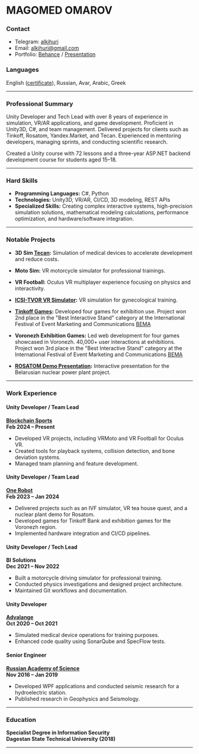 # **MAGOMED OMAROV**

### **Contact**

- Telegram: [alkihuri](https://t.me/alkihuri)
- Email: [alkihuri@gmail.com](mailto:alkihuri@gmail.com)
- Portfolio: [Behance](https://www.behance.net/alkihuri) / [Presentation](https://www.canva.com/design/DAFXM4sg1js/96Dcw5otovRxzSQTQT9a1g/edit)

### **Languages**

English ([certificate](https://app.smalltalk2.me/cert/cde7ccb8)), Russian, Avar, Arabic, Greek

---

### **Professional Summary**

Unity Developer and Tech Lead with over 8 years of experience in simulation, VR/AR applications, and game development. Proficient in Unity3D, C#, and team management. Delivered projects for clients such as Tinkoff, Rosatom, Yandex.Market, and Tecan. Experienced in mentoring developers, managing sprints, and conducting scientific research.

Created a Unity course with 72 lessons and a three-year ASP.NET backend development course for students aged 15–18.

---

### **Hard Skills**

- **Programming Languages:** C#, Python
- **Technologies:** Unity3D, VR/AR, CI/CD, 3D modeling, REST APIs
- **Specialized Skills:** Creating complex interactive systems, high-precision simulation solutions, mathematical modeling calculations, performance optimization, and hardware/software integration.

---

### **Notable Projects**

- **3D Sim [Tecan](https://advalange.com/clients/tecan/3dsim):** Simulation of medical devices to accelerate development and reduce costs.

- **Moto Sim:** VR motorcycle simulator for professional trainings.

- **VR Football:** Oculus VR multiplayer experience focusing on physics and interactivity.

- **[ICSI-TVOR VR Simulator](https://www.behance.net/gallery/177295841/VR-EMBRYO):** VR simulation for gynecological training.

- **[Tinkoff Games](https://www.behance.net/gallery/184411589/TINKOFF-ACTIVITIES):** Developed four games for exhibition use. Project won 2nd place in the "Best Interactive Stand" category at the International Festival of Event Marketing and Communications [BEMA](https://bemafestival.ru/winners/t-bank-integracziya-v-it-piknik/)

- **Voronezh Exhibition Games:** Led web development for four games showcased in Voronezh. 40,000+ user interactions at exhibitions. Project won 3rd place in the "Best Interactive Stand" category at the International Festival of Event Marketing and Communications [BEMA](https://bemafestival.ru/winners/vystavochnyj-stend-voronezhskoj-oblasti-na-forume-vystavke-rossiya-na-vdnh)

- **[ROSATOM Demo Presentation](https://www.behance.net/gallery/185208741/ROSATOM-Belarusian-Nuclear-Power-Plant-project):** Interactive presentation for the Belarusian nuclear power plant project.

---
 
### **Work Experience**

#### **Unity Developer / Team Lead**

**[Blockchain Sports](https://bcsports.io/)**  
**Feb 2024 – Present**

- Developed VR projects, including VRMoto and VR Football for Oculus VR.
- Created tools for playback systems, collision detection, and bone deviation systems.
- Managed team planning and feature development.

#### **Unity Developer / Team Lead**

**[One Robot](https://onerobot.pro/)**  
**Feb 2023 – Jan 2024**

- Delivered projects such as an IVF simulator, VR tea house quest, and a nuclear plant demo for Rosatom.
- Developed games for Tinkoff Bank and exhibition games for the Voronezh region.
- Implemented hardware integration and CI/CD pipelines.

#### **Unity Developer / Tech Lead**

**BI Solutions**  
**Dec 2021 – Nov 2022**

- Built a motorcycle driving simulator for professional training.
- Conducted physics investigations and designed project architecture.
- Maintained Git workflows and documentation.

#### **Unity Developer**

**[Advalange](https://advalange.com/clients/tecan/3dsim)**  
**Oct 2020 – Oct 2021**

- Simulated medical device operations for training purposes.
- Enhanced code quality using SonarQube and SpecFlow tests.

#### **Senior Engineer**

**[Russian Academy of Science](http://dbgsras.ru/)**  
**Nov 2016 – Jan 2019**

- Developed WPF applications and conducted seismic research for a hydroelectric station.
- Published research in Geophysics and Seismology.

---

### **Education**

**Specialist Degree in Information Security**  
**Dagestan State Technical University (2018)**

---



